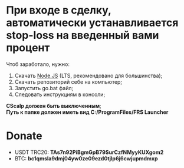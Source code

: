 # При входе в сделку, автоматически устанавливается stop-loss на введенный вами процент

Чтоб заработало, нужно:
1. Скачать <a href="https://nodejs.org" target="blank">Node.JS</a> (LTS, рекомендовано для большинства);
2. Скачать репозиторий себе на компьютер;
3. Запустить go.bat файл;
4. Следовать инструкциям в консоли;

<b>CScalp должен быть выключенным</b>;<br>
<b>Путь к папке должен иметь вид C:/ProgramFiles/FRS Launcher</b>

# Donate

<ul>
  <li>USDT TRC20: <b>TAs7n92PiBgmGpB79SurCzfNMyyKUXgom2</b></li>
  <li>BTC: <b>bc1qmsla9dmj04yw0ze09ezd0tjlp6j6cwjupmdmxp</b></li>
</ul>
